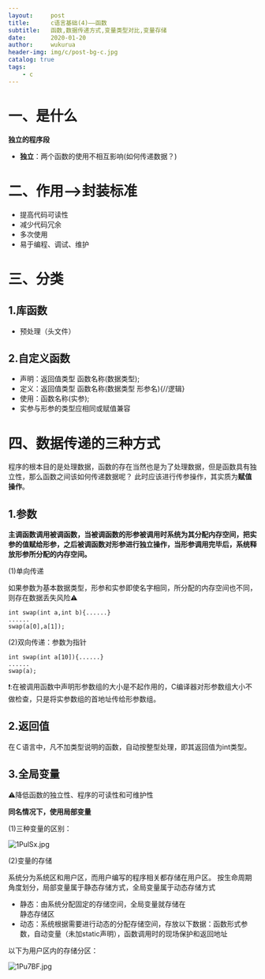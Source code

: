 ```yaml
---
layout:     post
title:      c语言基础(4)——函数
subtitle:   函数,数据传递方式,变量类型对比,变量存储
date:       2020-01-20
author:     wukurua
header-img: img/c/post-bg-c.jpg
catalog: true
tags:
    - c
---
```

# 一、是什么 #

**独立的程序段**

- **独立**：两个函数的使用不相互影响(如何传递数据？)

# 二、作用——>封装标准 
- 提高代码可读性
- 减少代码冗余
- 多次使用
- 易于编程、调试、维护


# 三、分类 #

## 1.库函数 ##

- 预处理（头文件）

## 2.自定义函数 ##

- 声明：返回值类型 函数名称(数据类型);
- 定义：返回值类型 函数名称(数据类型 形参名){//逻辑}
- 使用：函数名称(实参);
- 实参与形参的类型应相同或赋值兼容

# 四、数据传递的三种方式 #

程序的根本目的是处理数据，函数的存在当然也是为了处理数据，但是函数具有独立性，那么函数之间该如何传递数据呢？
此时应该进行传参操作，其实质为**赋值操作**。

## 1.参数 ##

**主调函数调用被调函数，当被调函数的形参被调用时系统为其分配内存空间，把实参的值赋给形参，之后被调函数对形参进行独立操作，当形参调用完毕后，系统释放形参所分配的内存空间。**

(1)单向传递

如果参数为基本数据类型，形参和实参即使名字相同，所分配的内存空间也不同，则存在数据丢失风险⚠

	int swap(int a,int b){......}
	......
	swap(a[0],a[1]);

(2)双向传递：参数为指针	

	int swap(int a[10]){......}
	......
	swap(a);

❗:在被调用函数中声明形参数组的大小是不起作用的，C编译器对形参数组大小不做检查，只是将实参数组的首地址传给形参数组。


## 2.返回值 ##

在Ｃ语言中，凡不加类型说明的函数，自动按整型处理，即其返回值为int类型。

## 3.全局变量 ##

⚠降低函数的独立性、程序的可读性和可维护性

**同名情况下，使用局部变量**

(1)三种变量的区别：

![1PulSx.jpg](https://s2.ax1x.com/2020/01/20/1PulSx.jpg)


(2)变量的存储

系统分为系统区和用户区，而用户编写的程序相关都存储在用户区。
按生命周期角度划分，局部变量属于静态存储方式，全局变量属于动态存储方式

- 静态：由系统分配固定的存储空间，全局变量就存储在   
静态存储区
- 动态：系统根据需要进行动态的分配存储空间，存放以下数据：函数形式参数，自动变量（未加static声明），函数调用时的现场保护和返回地址

以下为用户区内的存储分区：

![1Pu7BF.jpg](https://s2.ax1x.com/2020/01/20/1Pu7BF.jpg)